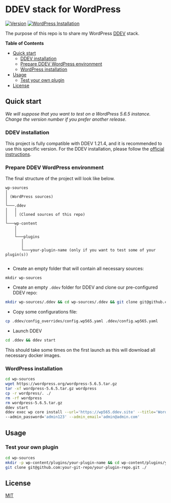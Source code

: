 # DDEV stack for WordPress

[![Version](https://img.shields.io/github/v/release/julienloizelet/ddev-wp?include_prereleases)](https://github.com/julienloizelet/ddev-wp/releases)
[![WordPress Installation](https://github.com/julienloizelet/ddev-wp/actions/workflows/installation.yml/badge.svg)](https://github.com/julienloizelet/ddev-wp/actions/workflows/installation.yml)

The purpose of this repo is to share my WordPress [DDEV](https://ddev.readthedocs.io/en/stable/) stack.


<!-- START doctoc generated TOC please keep comment here to allow auto update -->
<!-- DON'T EDIT THIS SECTION, INSTEAD RE-RUN doctoc TO UPDATE -->
**Table of Contents**

- [Quick start](#quick-start)
  - [DDEV installation](#ddev-installation)
  - [Prepare DDEV WordPress environment](#prepare-ddev-wordpress-environment)
  - [WordPress installation](#wordpress-installation)
- [Usage](#usage)
  - [Test your own plugin](#test-your-own-plugin)
- [License](#license)

<!-- END doctoc generated TOC please keep comment here to allow auto update -->

## Quick start

_We will suppose that you want to test on a WordPress 5.6.5 instance. Change the version number if you prefer another
release._

### DDEV installation

This project is fully compatible with DDEV 1.21.4, and it is recommended to use this specific version.
For the DDEV installation, please follow the [official instructions](https://ddev.readthedocs.io/en/stable/#installation).


### Prepare DDEV WordPress environment

The final structure of the project will look like below.

```
wp-sources
│   
│ (WordPress sources)    
│
└───.ddev
│   │   
│   │ (Cloned sources of this repo)
│   
└───wp-content 
    │   
    │
    └───plugins
       │   
       │
       └───your-plugin-name (only if you want to test some of your plugin(s))
         
```

- Create an empty folder that will contain all necessary sources:
```
mkdir wp-sources
```
- Create an empty `.ddev` folder for DDEV and clone our pre-configured DDEV repo:

```bash
mkdir wp-sources/.ddev && cd wp-sources/.ddev && git clone git@github.com:julienloizelet/ddev-wp.git ./
```
- Copy some configurations file:

```bash
cp .ddev/config_overrides/config.wp565.yaml .ddev/config.wp565.yaml
```
- Launch DDEV

```bash
cd .ddev && ddev start
```
This should take some times on the first launch as this will download all necessary docker images.


### WordPress installation

```bash
cd wp-sources
wget https://wordpress.org/wordpress-5.6.5.tar.gz
tar -xf wordpress-5.6.5.tar.gz wordpress
cp -r wordpress/. ./
rm -rf wordpress
rm wordpress-5.6.5.tar.gz
ddev start
ddev exec wp core install --url='https://wp565.ddev.site' --title='WordPress' --admin_user='admin' 
--admin_password='admin123' --admin_email='admin@admin.com'

```


## Usage

### Test your own plugin

```bash
cd wp-sources
mkdir -p wp-content/plugins/your-plugin-name && cd wp-content/plugins/your-plugin-name
git clone git@github.com:your-git-repo/your-plugin-repo.git ./
```

## License

[MIT](LICENSE)
